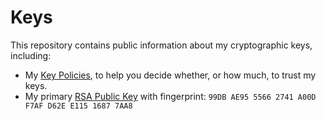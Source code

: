 <!--#########################################################################-->
<!-- @file       Readme.md -->
<!-- @brief      Readme file for keys repository. -->
<!-- @author     0xD62EE11516877AA8 -->
<!-- @date       2016-09-17 -->
<!-- @copyright  GPLv3+ -->

# Keys
This repository contains public information about my cryptographic keys, 
including:

  - My [Key Policies](https://github.com/daemma/keys/blob/master/policy.md), 
	to help you decide whether, or how much, to trust my keys.
  - My primary [RSA Public Key](https://raw.githubusercontent.com/daemma/keys/master/rsa/0xD62EE11516877AA8.asc)
	with fingerprint: `99DB AE95 5566 2741 A00D  F7AF D62E E115 1687 7AA8`

<!--end Readme.md -->
<!--#########################################################################-->
